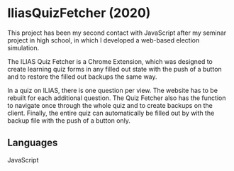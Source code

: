# IliasQuizFetcher (2020)

This project has been my second contact with JavaScript after my seminar project in high school,
in which I developed a web-based election simulation.

The ILIAS Quiz Fetcher is a Chrome Extension, which was designed to create learning quiz forms in any 
filled out state with the push of a button and to restore the filled out backups the same way.

In a quiz on ILIAS, there is one question per view. 
The website has to be rebuilt for each additional question.
The Quiz Fetcher also has the function to navigate once through the whole quiz and to create backups on the client.
Finally, the entire quiz can automatically be filled out by with the backup file with the push of a button only.

## Languages

JavaScript
